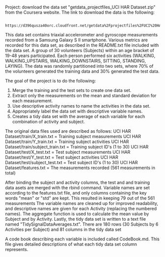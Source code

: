 Project: download the data set "getdata_projectfiles_UCI HAR Dataset.zip" from the Coursera
website.  The link to download the data is the following:

     https://d396qusza40orc.cloudfront.net/getdata%2Fprojectfiles%2FUCI%20HAR%20Dataset.zip

This data set contains triaxial accelerometer and gyroscope measurements recorded from a
Samsung Galaxy S II smartphone.  Various metrics are recorded for this data set, as described in
the README.txt file included with the data set.  A group of 30 volunteers (Subjects) within an age
bracket of 19-48 years participated. Each person performed six activities (WALKING, WALKING_UPSTAIRS,
WALKING_DOWNSTAIRS, SITTING, STANDING, LAYING).  The data was randomly partitioned into two sets,
where 70% of the volunteers generated the training data and 30% generated the test data.

The goal of the project is to do the following:
   1. Merge the training and the test sets to create one data set.
   2. Extract only the measurements on the mean and standard deviation for each measurement.
   3. Use descriptive activity names to name the activities in the data set.
   4. Appropriately label the data set with descriptive variable names.
   5. Creates a tidy data set with the average of each variable for each combination of activity and subject.

The original data files used are described as follows:
            UCI HAR Dataset/train/X_train.txt = Training subject measurements
            UCI HAR Dataset/train/Y_train.txt = Training subject activities
            UCI HAR Dataset/train/subject_train.txt = Training subject ID's (1 to 30)
            UCI HAR Dataset/test/X_test.txt = Test subject measurements
            UCI HAR Dataset/test/Y_test.txt = Test subject activities
            UCI HAR Dataset/test/subject_test.txt = Test subject ID's (1 to 30)
            UCI HAR Dataset/features.txt = The measurements recorded (561 measurements in total) 

After binding the subject and activity columns, the test and and training data asets are merged
with the rbind command.  Variable names are set according to the features.txt file, and only columns
containing the key words "mean" or "std" are kept.  This resulted in keeping 79 out of the 561 measurements
The variable names are cleaned up for improved readability, and descriptive names are given for each Activity
(replacing the numbered names).  The aggregate function is used to calculate the mean value by Subject and by
Activity.  Lastly, the tidy data set is written to a text file named "TidySignalDataAverages.txt".  There are
180 rows (30 Subjects by 6 Activities per Subject) and 81 columns in the tidy data set

A code book describing each variable is included called CodeBook.md.  This file gives detailed
descriptions of what each tidy data set column represents.
